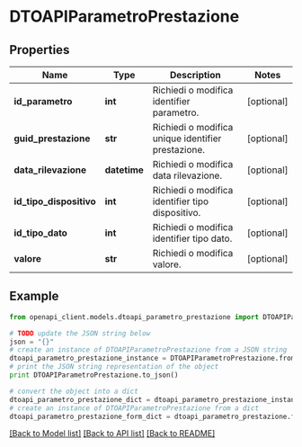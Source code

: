 # DTOAPIParametroPrestazione



## Properties

Name | Type | Description | Notes
------------ | ------------- | ------------- | -------------
**id_parametro** | **int** | Richiedi o modifica identifier parametro. | [optional] 
**guid_prestazione** | **str** | Richiedi o modifica unique identifier prestazione. | [optional] 
**data_rilevazione** | **datetime** | Richiedi o modifica data rilevazione. | [optional] 
**id_tipo_dispositivo** | **int** | Richiedi o modifica identifier tipo dispositivo. | [optional] 
**id_tipo_dato** | **int** | Richiedi o modifica identifier tipo dato. | [optional] 
**valore** | **str** | Richiedi o modifica valore. | [optional] 

## Example

```python
from openapi_client.models.dtoapi_parametro_prestazione import DTOAPIParametroPrestazione

# TODO update the JSON string below
json = "{}"
# create an instance of DTOAPIParametroPrestazione from a JSON string
dtoapi_parametro_prestazione_instance = DTOAPIParametroPrestazione.from_json(json)
# print the JSON string representation of the object
print DTOAPIParametroPrestazione.to_json()

# convert the object into a dict
dtoapi_parametro_prestazione_dict = dtoapi_parametro_prestazione_instance.to_dict()
# create an instance of DTOAPIParametroPrestazione from a dict
dtoapi_parametro_prestazione_form_dict = dtoapi_parametro_prestazione.from_dict(dtoapi_parametro_prestazione_dict)
```
[[Back to Model list]](../README.md#documentation-for-models) [[Back to API list]](../README.md#documentation-for-api-endpoints) [[Back to README]](../README.md)


